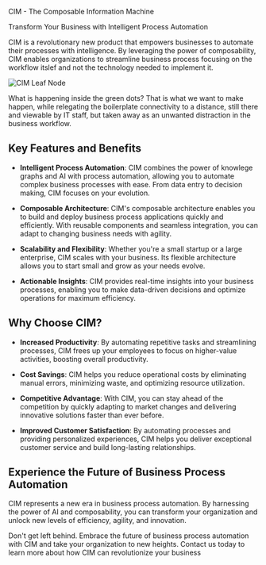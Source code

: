 CIM - The Composable Information Machine

Transform Your Business with Intelligent Process Automation

CIM is a revolutionary new product that empowers businesses to automate their processes with intelligence. By leveraging the power of composability, CIM enables organizations to streamline business process focusing on the workflow itslef and not the technology needed to implement it.

![CIM Leaf Node](./CIM-Leaf.svg)

What is happening inside the green dots? That is what we want to make happen, while relegating the boilerplate connectivity to a distance, still there and viewable by IT staff, but taken away as an unwanted distraction in the business workflow.

## Key Features and Benefits

- **Intelligent Process Automation**: CIM combines the power of knowlege graphs and AI with process automation, allowing you to automate complex business processes with ease. From data entry to decision making, CIM focuses on your evolution.

- **Composable Architecture**: CIM's composable architecture enables you to build and deploy business process applications quickly and efficiently. With reusable components and seamless integration, you can adapt to changing business needs with agility.

- **Scalability and Flexibility**: Whether you're a small startup or a large enterprise, CIM scales with your business. Its flexible architecture allows you to start small and grow as your needs evolve.

- **Actionable Insights**: CIM provides real-time insights into your business processes, enabling you to make data-driven decisions and optimize operations for maximum efficiency.

## Why Choose CIM?

- **Increased Productivity**: By automating repetitive tasks and streamlining processes, CIM frees up your employees to focus on higher-value activities, boosting overall productivity.

- **Cost Savings**: CIM helps you reduce operational costs by eliminating manual errors, minimizing waste, and optimizing resource utilization.

- **Competitive Advantage**: With CIM, you can stay ahead of the competition by quickly adapting to market changes and delivering innovative solutions faster than ever before.

- **Improved Customer Satisfaction**: By automating processes and providing personalized experiences, CIM helps you deliver exceptional customer service and build long-lasting relationships.

## Experience the Future of Business Process Automation

CIM represents a new era in business process automation. By harnessing the power of AI and composability, you can transform your organization and unlock new levels of efficiency, agility, and innovation.

Don't get left behind. Embrace the future of business process automation with CIM and take your organization to new heights. Contact us today to learn more about how CIM can revolutionize your business
